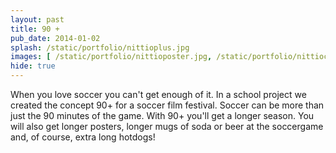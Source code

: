 ```yaml
---
layout: past
title: 90 +
pub_date: 2014-01-02
splash: /static/portfolio/nittioplus.jpg
images: [ /static/portfolio/nittioposter.jpg, /static/portfolio/nittioclose.jpg, /static/portfolio/nittiokorv.png, /static/portfolio/nittiomugg.png ] 
hide: true
---
```


When you love soccer you can't get enough of it. In a school project we created the concept 90+ for a soccer film festival. Soccer can be more than just the 90 minutes of the game. With 90+ you'll get a longer season. You will also get longer posters, longer mugs of soda or beer at the soccergame and, of course, extra long hotdogs!
